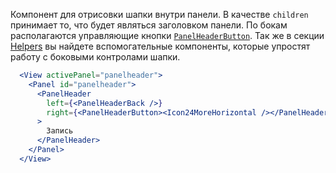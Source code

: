 Компонент для отрисовки шапки внутри панели. В качестве `children` принимает то, что будет являться заголовком панели.
По бокам располагаются управляющие кнопки [`PanelHeaderButton`](https://vkcom.github.io/vkui-styleguide/#!/PanelHeaderButton).
Так же в секции [Helpers](https://vkcom.github.io/vkui-styleguide/#!/Helpers) вы найдете вспомогательные компоненты,
которые упростят работу с боковыми контролами шапки.

```jsx
  <View activePanel="panelheader">
    <Panel id="panelheader">
      <PanelHeader
        left={<PanelHeaderBack />}
        right={<PanelHeaderButton><Icon24MoreHorizontal /></PanelHeaderButton>}
      >
        Запись
      </PanelHeader>
    </Panel>
  </View>
```
